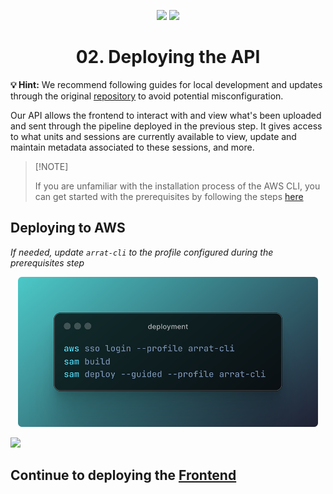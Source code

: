<div align="center"><a name="readme-top"></a></div>

<!-- SHIELD GROUP -->
<div align="center">

[![][installation-shield]][installation-link]
[![][license-shield]][license-link]

</div>

<h1 align="center">02. Deploying the API</h1>

**💡 Hint:** We recommend following guides for local development and updates through the original [repository][link-to-repo] to avoid potential misconfiguration.

Our API allows the frontend to interact with and view what's been uploaded and sent through the pipeline deployed in the previous step. It gives access to what units and sessions are currently available to view, update and maintain metadata associated to these sessions, and more.

> \[!NOTE]
>
> If you are unfamiliar with the installation process of the AWS CLI, you can get started with the prerequisites by following the steps [here][back-to-prerequisites]

## Deploying to AWS

_If needed, update `arrat-cli` to the profile configured during the prerequisites step_

<div align="center">

  <picture>
    <source media="(prefers-color-scheme: dark)" srcset="/images/deploy-api-commands.png">
    <img height="240" src="/images/deploy-api-commands.png" alt="Deploy commands for the ARRAT API">
  </picture>

</div>

[![][back-to-top]](#readme-top)

## Continue to deploying the [Frontend][up-next-link]

<!-- Link Groups -->

[installation-link]: https://github.com/arrat-tools/api/blob/main/README.md
[installation-shield]: https://img.shields.io/badge/Docs-blue?style=flat-square&logo=readthedocs&color=3b82f6&labelColor=334155&logoColor=f5f5f5
[license-link]: https://github.com/arrat-tools/api/blob/main/License
[license-shield]: https://img.shields.io/badge/license-MIT-blue.svg?style=flat-square&color=3b82f6&labelColor=334155
[back-to-top]: https://img.shields.io/badge/-Back_to_top-151515?style=flat-square
[link-to-repo]: https://github.com/arrat-tools/api
[up-next-link]: https://github.com/arrat-tools/deploy/blob/main/guide/03-deploy-the-frontend.md
[back-to-prerequisites]: https://github.com/arrat-tools/deploy/blob/main/guide/00-prerequisites.md
